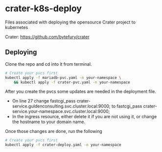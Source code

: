 # crater-k8s-deploy
Files associated with deploying the opensource Crater project to kubernetes

Crater: https://github.com/bytefury/crater

## Deploying

Clone the repo and cd into it from terminal.
```bash
# Create your pvcs first
kubectl apply -f mariadb-pvc.yaml -n your-namespace \
	&& kubectl apply -f crater-pvc.yaml -n your-namespace
```

After you create the pvcs some updates are needed in the deployment file.

* On line 27 change fastcgi_pass crater-service.guldenconsulting.svc.cluster.local:9000; to fastcgi_pass crater-service.your-namespace.svc.cluster.local:9000;
* In the ingress resource, either delete it if you are not using it, or change the hostname to your domain name.

Once those changes are done, run the following
```bash
# Create your pvcs first
kubectl apply -f crater-deploy.yaml -n your-namespace
```